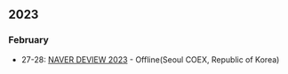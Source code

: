 ## 2023

### February

* 27-28: [NAVER DEVIEW 2023](https://deview.kr/2023) - Offline(Seoul COEX, Republic of Korea)